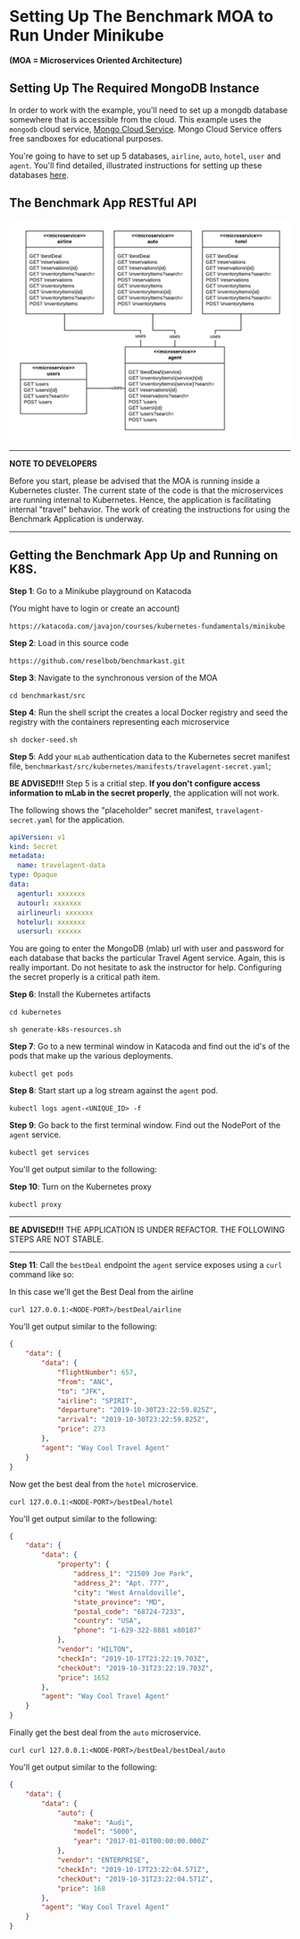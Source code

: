 # Setting Up The Benchmark MOA to Run Under Minikube

**(MOA = Microservices Oriented Architecture)**

## Setting Up The Required MongoDB Instance

In order to work with the example, you'll need to set up a mongdb database somewhere that is accessible from
the cloud. This example uses the `mongodb` cloud service,  [Mongo Cloud Service](https://www.mongodb.com/). Mongo Cloud Service offers free sandboxes for educational purposes.

You're going to have to set up 5 databases, `airline`, `auto`, `hotel`, `user` and `agent`. You'll find
detailed, illustrated instructions for setting up these databases [here](docs/seeding.md).

## The Benchmark App RESTful API

![architecture](./images/architecture/sync.png)

---- 

**NOTE TO DEVELOPERS**

Before you start, please be advised that the MOA is running inside a Kubernetes cluster. The current state of the code is that the microservices are running internal to Kubernetes. Hence, the application is facilitating internal "travel" behavior. The work of creating the instructions for using the Benchmark Application is underway.

---- 

## Getting the Benchmark App Up and Running on K8S.

**Step 1**: Go to a Minikube playground on Katacoda

(You might have to login or create an account)

`https://katacoda.com/javajon/courses/kubernetes-fundamentals/minikube`

**Step 2**: Load in this source code

`https://github.com/reselbob/benchmarkast.git`

**Step 3**: Navigate to the synchronous version of the MOA

`cd benchmarkast/src`

**Step 4**: Run the shell script the creates a local Docker registry and seed the registry
with the containers representing each microservice 

`sh docker-seed.sh`

**Step 5**: Add your `mLab` authentication data to the Kubernetes secret manifest file,
 `benchmarkast/src/kubernetes/manifests/travelagent-secret.yaml`;
 
 **BE ADVISED!!!** Step 5 is a critial step. **If you don't configure access information to mLab in
 the secret properly**, the application will not work.
 
 The following shows the "placeholder" secret manifest, `travelagent-secret.yaml` for the application.

```yaml
apiVersion: v1
kind: Secret
metadata:
  name: travelagent-data
type: Opaque
data:
  agenturl: xxxxxxx
  autourl: xxxxxxx
  airlineurl: xxxxxxx
  hotelurl: xxxxxxx
  usersurl: xxxxxx
```

You are going to enter the MongoDB (mlab) url with user and password for each database that backs
the particular Travel Agent service. Again, this is really important. Do not hesitate to ask the
instructor for help. Configuring the secret properly is a critical path item.

**Step 6**: Install the Kubernetes artifacts

`cd kubernetes`

`sh generate-k8s-resources.sh`

**Step 7**: Go to a new terminal window in Katacoda and find out the id's of the pods that make up the various deployments.

`kubectl get pods`

**Step 8**: Start start up a log stream against the `agent` pod.

`kubectl logs agent-<UNIQUE_ID> -f`

**Step 9**: Go back to the first terminal window. Find out the NodePort of the `agent` service.

`kubectl get services`

You'll get output similar to the following:

**Step 10**: Turn on the Kubernetes proxy

`kubectl proxy`

---

**BE ADVISED!!!** THE APPLICATION IS UNDER REFACTOR. THE FOLLOWING STEPS ARE NOT STABLE.

---

**Step 11**: Call the `bestDeal` endpoint the `agent` service exposes using a `curl` command like so:

In this case we'll get the Best Deal from the airline

`curl 127.0.0.1:<NODE-PORT>/bestDeal/airline`

You'll get output similar to the following:

```json
{
	"data": {
		"data": {
			"flightNumber": 657,
			"from": "ANC",
			"to": "JFK",
			"airline": "SPIRIT",
			"departure": "2019-10-30T23:22:59.825Z",
			"arrival": "2019-10-30T23:22:59.825Z",
			"price": 273
		},
		"agent": "Way Cool Travel Agent"
	}
}
```

Now get the best deal from the `hotel` microservice.

`curl 127.0.0.1:<NODE-PORT>/bestDeal/hotel`

You'll get output similar to the following:

```json
{
	"data": {
		"data": {
			"property": {
				"address_1": "21509 Joe Park",
				"address_2": "Apt. 777",
				"city": "West Arnaldoville",
				"state_province": "MD",
				"postal_code": "68724-7233",
				"country": "USA",
				"phone": "1-629-322-8881 x80187"
			},
			"vendor": "HILTON",
			"checkIn": "2019-10-17T23:22:19.703Z",
			"checkOut": "2019-10-31T23:22:19.703Z",
			"price": 1652
		},
		"agent": "Way Cool Travel Agent"
	}
}

```

Finally  get the best deal from the `auto` microservice.

`curl curl 127.0.0.1:<NODE-PORT>/bestDeal/bestDeal/auto`

You'll get output similar to the following:

```json
{
	"data": {
		"data": {
			"auto": {
				"make": "Audi",
				"model": "5000",
				"year": "2017-01-01T00:00:00.000Z"
			},
			"vendor": "ENTERPRISE",
			"checkIn": "2019-10-17T23:22:04.571Z",
			"checkOut": "2019-10-31T23:22:04.571Z",
			"price": 168
		},
		"agent": "Way Cool Travel Agent"
	}
}
```